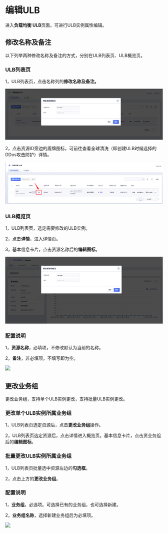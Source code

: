 

# 编辑ULB

进入**负载均衡 ULB**页面，可进行ULB实例属性编辑。

## 修改名称及备注

以下列举两种修改名称及备注的方式，分别在ULB列表页、ULB概览页。

### ULB列表页

1，ULB列表页，点击名称列的**修改名称及备注。**

![](/images/editulb02.png)

2，点击资源ID旁边的盾牌图标，可前往查看全球清洗（即创建ULB时候选择的DDos攻击防护）详情。

![](/images/go_to_uanycastclean.png)


### ULB概览页

1，ULB列表页，选定需要修改的ULB实例。

2，点击**详情**，进入详情页。

3，基本信息卡片，点击资源名称后的**编辑图标**。

![](/images/editulb01.png)

### 配置说明

1，**资源名称**，必填项，不修改默认为当前的名称。

2，**备注**，非必填项，不填写即为空。

![](https://static.ucloud.cn/2287c27f53f04550bb305b4fe4fd7a0f.png)

## 更改业务组

更改业务组，支持单个ULB实例更改，支持批量ULB实例更改。

### 更改单个ULB实例所属业务组

1，ULB列表页选定资源后，点击**更改业务组**操作。

2，ULB列表页选定资源后，点击详情进入概览页。基本信息卡片，点击资业务组后的**编辑图标**。

### 批量更改ULB实例所属业务组

1，ULB列表页批量选中资源左边的**勾选框**。

2，点击上方的**更改业务组**。

### 配置说明

1，**业务组**，必选项。可选择已有的业务组，也可选择新建。

2，**业务组名称**，选择新建业务组后为必填项。

![](https://static.ucloud.cn/0ab0bc2fbb0a4d1a9983d83c9d4efa9e.png)

